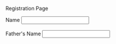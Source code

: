 <html>
<head>
</head>
<body>
<p>Registration Page</p>
Name
<input type="text" name="name"/>
<br/>
<br/>
Father's Name
<input type="text" name="Father name"/>
</body>
</html>
